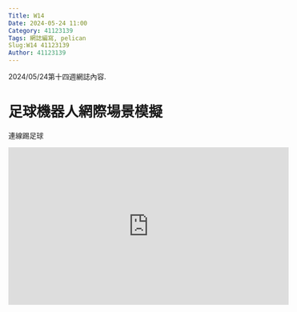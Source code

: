 ```yaml
---
Title: W14
Date: 2024-05-24 11:00
Category: 41123139
Tags: 網誌編寫, pelican
Slug:W14 41123139
Author: 41123139
---
```


2024/05/24第十四週網誌內容.

<!-- PELICAN_END_SUMMARY -->

# 足球機器人網際場景模擬
連線踢足球
<iframe width="560" height="315" src="https://www.youtube.com/embed/QJl3drkmIYQ?si=QuwFWvCEhV4AQ9kP" title="YouTube video player" frameborder="0" allow="accelerometer; autoplay; clipboard-write; encrypted-media; gyroscope; picture-in-picture; web-share" referrerpolicy="strict-origin-when-cross-origin" allowfullscreen></iframe>